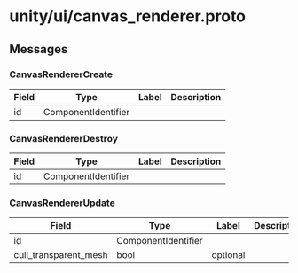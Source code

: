 
# unity/ui/canvas_renderer.proto



## Messages

### CanvasRendererCreate



| Field | Type | Label | Description |
| ----- | ---- | ----- | ----------- |
| id | ComponentIdentifier |  |  |



### CanvasRendererDestroy



| Field | Type | Label | Description |
| ----- | ---- | ----- | ----------- |
| id | ComponentIdentifier |  |  |



### CanvasRendererUpdate



| Field | Type | Label | Description |
| ----- | ---- | ----- | ----------- |
| id | ComponentIdentifier |  |  |
| cull_transparent_mesh | bool | optional |  |



 <!-- end of messages -->

 <!-- end of enums -->

 <!-- end of files -->